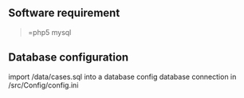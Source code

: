 ## Software requirement

>=php5
mysql

## Database configuration

import /data/cases.sql into a database
config database connection in /src/Config/config.ini